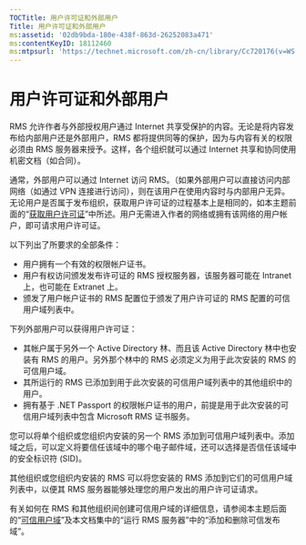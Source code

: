 ```yaml
---
TOCTitle: 用户许可证和外部用户
Title: 用户许可证和外部用户
ms:assetid: '02db9bda-180e-438f-863d-26252083a471'
ms:contentKeyID: 18112460
ms:mtpsurl: 'https://technet.microsoft.com/zh-cn/library/Cc720176(v=WS.10)'
---
```


用户许可证和外部用户
====================

RMS 允许作者与外部授权用户通过 Internet 共享受保护的内容。无论是将内容发布给内部用户还是外部用户，RMS 都将提供同等的保护，因为与内容有关的权限必须由 RMS 服务器来授予。这样，各个组织就可以通过 Internet 共享和协同使用机密文档（如合同）。

通常，外部用户可以通过 Internet 访问 RMS。（如果外部用户可以直接访问内部网络（如通过 VPN 连接进行访问），则在该用户在使用内容时与内部用户无异。无论用户是否属于发布组织，获取用户许可证的过程基本上是相同的，如本主题前面的“[获取用户许可证](https://technet.microsoft.com/0b6cde34-418a-4dee-9d27-b65b93b535ac)”中所述。用户无需进入作者的网络或拥有该网络的用户帐户，即可请求用户许可证。

以下列出了所要求的全部条件：

-   用户拥有一个有效的权限帐户证书。
-   用户有权访问颁发发布许可证的 RMS 授权服务器，该服务器可能在 Intranet 上，也可能在 Extranet 上。
-   颁发了用户帐户证书的 RMS 配置位于颁发了用户许可证的 RMS 配置的可信用户域列表中。

下列外部用户可以获得用户许可证：

-   其帐户属于另外一个 Active Directory 林、而且该 Active Directory 林中也安装有 RMS 的用户。另外那个林中的 RMS 必须定义为用于此次安装的 RMS 的可信用户域。
-   其所运行的 RMS 已添加到用于此次安装的可信用户域列表中的其他组织中的用户。
-   拥有基于 .NET Passport 的权限帐户证书的用户，前提是用于此次安装的可信用户域列表中包含 Microsoft RMS 证书服务。

您可以将单个组织或您组织内安装的另一个 RMS 添加到可信用户域列表中。添加域之后，可以定义将要信任该域中的哪个电子邮件域，还可以选择是否信任该域中的安全标识符 (SID)。

其他组织或您组织内安装的 RMS 可以将您安装的 RMS 添加到它们的可信用户域列表中，以便其 RMS 服务器能够处理您的用户发出的用户许可证请求。

有关如何在 RMS 和其他组织间创建可信用户域的详细信息，请参阅本主题后面的“[可信用户域](https://technet.microsoft.com/a09b883f-f455-4c46-a4fd-d37b689e1d24)”及本文档集中的“运行 RMS 服务器”中的“添加和删除可信发布域”。
